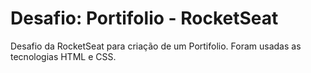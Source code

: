 # Desafio: Portifolio - RocketSeat
Desafio da RocketSeat para criação de um Portifolio. Foram usadas as tecnologias HTML e CSS.

